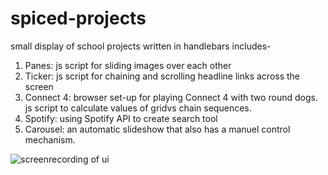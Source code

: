 # spiced-projects


small display of school projects written in handlebars
includes-
  1. Panes: js script for sliding images over each other
  2. Ticker: js script for chaining and scrolling headline links across the screen
  3. Connect 4: browser set-up for playing Connect 4 with two round dogs. js script to calculate values of gridvs chain sequences. 
  4. Spotify: using Spotify API to create search tool
  5. Carousel: an automatic slideshow that also has a manuel control mechanism. 
  
  <img src="/portfoliorecording.gif" alt="screenrecording of ui"> </img>

